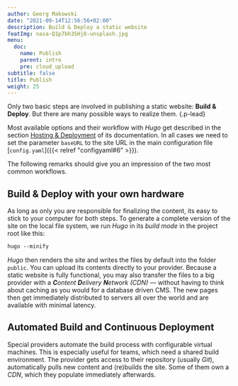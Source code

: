 ```yaml
---
author: Georg Makowski
date: "2021-09-14T12:56:56+02:00"
description: Build & Deploy a static website
featImg: nasa-Q1p7bh3SHj8-unsplash.jpg
menu:
  doc:
    name: Publish
    parent: intro
    pre: cloud_upload
subtitle: false
title: Publish
weight: 25
---
```


Only two basic steps are involved in publishing a static website: **Build & Deploy**. But there are many possible ways to realize them.
{.p-lead} <!--more-->

Most available options and their workflow with _Hugo_ get described in the section [Hosting & Deployment][hd] of its documentation. In all cases we need to set the parameter `baseURL` to the site URL in the main configuration file [`config.yaml`]({{< relref "configyaml#6" >}}).

The following remarks should give you an impression of the two most common workflows.

## Build & Deploy with your own hardware

As long as only you are responsible for finalizing the content, its easy to stick to your computer for both steps. To generate a complete version of the site on the local file system, we run _Hugo_ in its _build mode_ in the project root like this:

```md {.left}
hugo --minify
```

_Hugo_ then renders the site and writes the files by default into the folder `public`. You can upload its contents directly to your provider. Because a static website is fully functional, you may also transfer the files to a big provider with a _**C**ontent **D**elivery **N**etwork (CDN)_ — without having to think about caching as you would for a database driven CMS. The new pages then get immediately distributed to servers all over the world and are available with minimal latency.

## Automated Build and Continuous Deployment

Special providers automate the build process with configurable virtual machines. This is especially useful for teams, which need a shared build environment. The provider gets access to their repository (usually _Git_), automatically pulls new content and (re)builds the site. Some of them own a _CDN_, which they populate immediately afterwards.

[hd]: https://gohugo.io/hosting-and-deployment/
